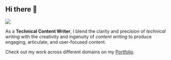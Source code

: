 ## Hi there 👋

![](https://drive.google.com/uc?id=1V2y1b3uKJ769GYZ_edS-fPNdLX2GgjSh)

As a **Technical Content Writer**, I blend the clarity and precision of _technical writing_ with the creativity and ingenuity of _content writing_ to produce engaging, articulate, and user-focused content.

Check out my work across different domains on my [Portfolio](https://mangesh2m.journoportfolio.com/).
<!--
**mangesh2m/mangesh2m** is a ✨ _special_ ✨ repository because its `README.md` (this file) appears on your GitHub profile.

Here are some ideas to get you started:

- 🔭 I’m currently working on ...
- 🌱 I’m currently learning ...
- 👯 I’m looking to collaborate on ...
- 🤔 I’m looking for help with ...
- 💬 Ask me about ...
- 📫 How to reach me: ...
- 😄 Pronouns: ...
- ⚡ Fun fact: ...
- 
-->
